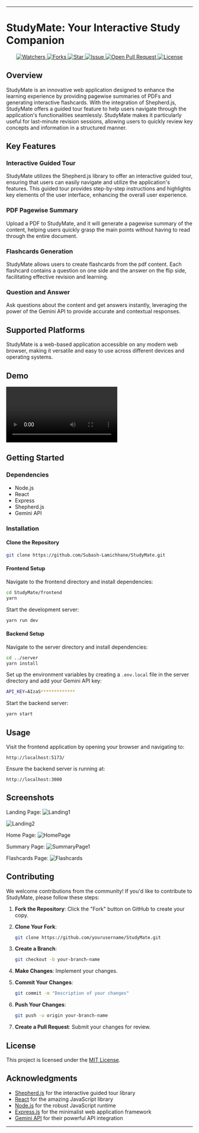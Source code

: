 
---

# StudyMate: Your Interactive Study Companion
<p align="center">
    <a href="https://github.com/Subash-Lamichhane/StudyMate/" target="blank">
        <img src="https://img.shields.io/github/watchers/Subash-Lamichhane/StudyMate?style=for-the-badge&logo=appveyor" alt="Watchers"/>
    </a>
    <a href="https://github.com/Subash-Lamichhane/StudyMate/fork" target="blank">
        <img src="https://img.shields.io/github/forks/Subash-Lamichhane/StudyMate?style=for-the-badge&logo=appveyor" alt="Forks"/>
    </a>
    <a href="https://github.com/Subash-Lamichhane/StudyMate/stargazers" target="blank">
        <img src="https://img.shields.io/github/stars/Subash-Lamichhane/StudyMate?style=for-the-badge&logo=appveyor" alt="Star"/>
    </a>
    <a href="https://github.com/Subash-Lamichhane/StudyMate/issues" target="blank">
        <img src="https://img.shields.io/github/issues/Subash-Lamichhane/StudyMate?style=for-the-badge&logo=appveyor" alt="Issue"/>
    </a>
    <a href="https://github.com/Subash-Lamichhane/StudyMate/pulls" target="blank">
        <img src="https://img.shields.io/github/issues-pr/Subash-Lamichhane/StudyMate?style=for-the-badge&logo=appveyor" alt="Open Pull Request"/>
    </a>
    <a href="https://github.com/Subash-Lamichhane/StudyMate/blob/master/LICENSE" target="blank">
        <img src="https://img.shields.io/github/license/Subash-Lamichhane/StudyMate?style=for-the-badge&logo=appveyor" alt="License" />
    </a>
</p>

## Overview

StudyMate is an innovative web application designed to enhance the learning experience by providing pagewise summaries of PDFs and generating interactive flashcards. With the integration of Shepherd.js, StudyMate offers a guided tour feature to help users navigate through the application's functionalities seamlessly. StudyMate makes it particularly useful for last-minute revision sessions, allowing users to quickly review key concepts and information in a structured manner.

## Key Features

### Interactive Guided Tour

StudyMate utilizes the Shepherd.js library to offer an interactive guided tour, ensuring that users can easily navigate and utilize the application's features. This guided tour provides step-by-step instructions and highlights key elements of the user interface, enhancing the overall user experience.

### PDF Pagewise Summary

Upload a PDF to StudyMate, and it will generate a pagewise summary of the content, helping users quickly grasp the main points without having to read through the entire document.

### Flashcards Generation

StudyMate allows users to create flashcards from the pdf content. Each flashcard contains a question on one side and the answer on the flip side, facilitating effective revision and learning.

### Question and Answer

Ask questions about the content and get answers instantly, leveraging the power of the Gemini API to provide accurate and contextual responses.

## Supported Platforms

StudyMate is a web-based application accessible on any modern web browser, making it versatile and easy to use across different devices and operating systems.

## Demo 
<video src="https://github.com/Subash-Lamichhane/StudyMate/assets/109226874/ece2112b-36ab-435c-bfc7-710f311080c7"></video>

## Getting Started

### Dependencies

- Node.js
- React
- Express
- Shepherd.js
- Gemini API

### Installation

#### Clone the Repository

```bash
git clone https://github.com/Subash-Lamichhane/StudyMate.git
```

#### Frontend Setup

Navigate to the frontend directory and install dependencies:

```bash
cd StudyMate/frontend
yarn
```

Start the development server:

```bash
yarn run dev
```

#### Backend Setup

Navigate to the server directory and install dependencies:

```bash
cd ../server
yarn install
```

Set up the environment variables by creating a `.env.local` file in the server directory and add your Gemini API key:

```bash
API_KEY=AIzaS*************
```

Start the backend server:

```bash
yarn start
```

## Usage

Visit the frontend application by opening your browser and navigating to:

```
http://localhost:5173/
```

Ensure the backend server is running at:

```
http://localhost:3000
```

## Screenshots

<!-- Add your screenshots here -->
Landing Page:
![Landing1](https://github.com/Subash-Lamichhane/StudyMate/assets/109226874/c310e4b9-32ed-4bf0-9d78-7a308dec6104)

![Landing2](https://github.com/Subash-Lamichhane/StudyMate/assets/109226874/07ad7018-2b71-4460-affe-8859e8bb7cef)

Home Page:
![HomePage](https://github.com/Subash-Lamichhane/StudyMate/assets/109226874/c20173e3-a501-4a6d-9aab-7a1d99fc1945)

Summary Page:
![SummaryPage1](https://github.com/Subash-Lamichhane/StudyMate/assets/109226874/f86fde3c-032f-4dd9-8156-b434518cf4b5)
<!-- ![SummaryPage1](https://github.com/Subash-Lamichhane/StudyMate/assets/109226874/89d27d65-38ed-46c9-a4fa-51e8c4371cfd) -->

Flashcards Page:
![Flashcards](https://github.com/Subash-Lamichhane/StudyMate/assets/109226874/4bb5f647-125f-476e-99a3-92872259ed65)

## Contributing

We welcome contributions from the community! If you'd like to contribute to StudyMate, please follow these steps:

1. **Fork the Repository**: Click the "Fork" button on GitHub to create your copy.

2. **Clone Your Fork**:
   ```bash
   git clone https://github.com/yourusername/StudyMate.git
   ```

3. **Create a Branch**:
   ```bash
   git checkout -b your-branch-name
   ```

4. **Make Changes**: Implement your changes.

5. **Commit Your Changes**:
   ```bash
   git commit -m "Description of your changes"
   ```

6. **Push Your Changes**:
   ```bash
   git push -u origin your-branch-name
   ```

7. **Create a Pull Request**: Submit your changes for review.

## License

This project is licensed under the [MIT License](LICENSE).

## Acknowledgments

- [Shepherd.js](https://shepherdjs.dev/) for the interactive guided tour library
- [React](https://reactjs.org/) for the amazing JavaScript library
- [Node.js](https://nodejs.org/) for the robust JavaScript runtime
- [Express.js](https://expressjs.com/) for the minimalist web application framework
- [Gemini API](https://gemini.com/) for their powerful API integration

---

